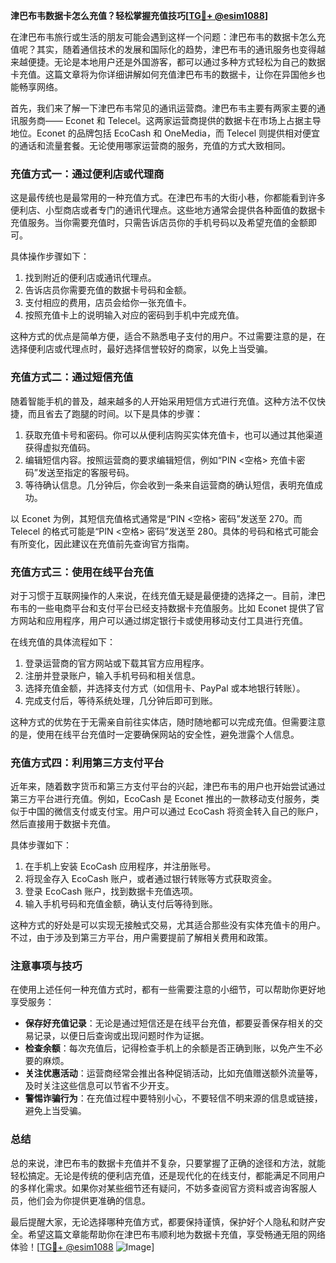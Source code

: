**津巴布韦数据卡怎么充值？轻松掌握充值技巧[[TG💪+ @esim1088](https://t.me/s/esim1088)]**

在津巴布韦旅行或生活的朋友可能会遇到这样一个问题：津巴布韦的数据卡怎么充值呢？其实，随着通信技术的发展和国际化的趋势，津巴布韦的通讯服务也变得越来越便捷。无论是本地用户还是外国游客，都可以通过多种方式轻松为自己的数据卡充值。这篇文章将为你详细讲解如何充值津巴布韦的数据卡，让你在异国他乡也能畅享网络。

首先，我们来了解一下津巴布韦常见的通讯运营商。津巴布韦主要有两家主要的通讯服务商—— Econet 和 Telecel。这两家运营商提供的数据卡在市场上占据主导地位。Econet 的品牌包括 EcoCash 和 OneMedia，而 Telecel 则提供相对便宜的通话和流量套餐。无论使用哪家运营商的服务，充值的方式大致相同。

### **充值方式一：通过便利店或代理商**
这是最传统也是最常用的一种充值方式。在津巴布韦的大街小巷，你都能看到许多便利店、小型商店或者专门的通讯代理点。这些地方通常会提供各种面值的数据卡充值服务。当你需要充值时，只需告诉店员你的手机号码以及希望充值的金额即可。

具体操作步骤如下：
1. 找到附近的便利店或通讯代理点。
2. 告诉店员你需要充值的数据卡号码和金额。
3. 支付相应的费用，店员会给你一张充值卡。
4. 按照充值卡上的说明输入对应的密码到手机中完成充值。

这种方式的优点是简单方便，适合不熟悉电子支付的用户。不过需要注意的是，在选择便利店或代理点时，最好选择信誉较好的商家，以免上当受骗。

### **充值方式二：通过短信充值**
随着智能手机的普及，越来越多的人开始采用短信方式进行充值。这种方法不仅快捷，而且省去了跑腿的时间。以下是具体的步骤：

1. 获取充值卡号和密码。你可以从便利店购买实体充值卡，也可以通过其他渠道获得虚拟充值码。
2. 编辑短信内容。按照运营商的要求编辑短信，例如“PIN <空格> 充值卡密码”发送至指定的客服号码。
3. 等待确认信息。几分钟后，你会收到一条来自运营商的确认短信，表明充值成功。

以 Econet 为例，其短信充值格式通常是“PIN <空格> 密码”发送至 270。而 Telecel 的格式可能是“PIN <空格> 密码”发送至 280。具体的号码和格式可能会有所变化，因此建议在充值前先查询官方指南。

### **充值方式三：使用在线平台充值**
对于习惯于互联网操作的人来说，在线充值无疑是最便捷的选择之一。目前，津巴布韦的一些电商平台和支付平台已经支持数据卡充值服务。比如 Econet 提供了官方网站和应用程序，用户可以通过绑定银行卡或使用移动支付工具进行充值。

在线充值的具体流程如下：
1. 登录运营商的官方网站或下载其官方应用程序。
2. 注册并登录账户，输入手机号码和相关信息。
3. 选择充值金额，并选择支付方式（如信用卡、PayPal 或本地银行转账）。
4. 完成支付后，等待系统处理，几分钟后即可到账。

这种方式的优势在于无需亲自前往实体店，随时随地都可以完成充值。但需要注意的是，使用在线平台充值时一定要确保网站的安全性，避免泄露个人信息。

### **充值方式四：利用第三方支付平台**
近年来，随着数字货币和第三方支付平台的兴起，津巴布韦的用户也开始尝试通过第三方平台进行充值。例如，EcoCash 是 Econet 推出的一款移动支付服务，类似于中国的微信支付或支付宝。用户可以通过 EcoCash 将资金转入自己的账户，然后直接用于数据卡充值。

具体步骤如下：
1. 在手机上安装 EcoCash 应用程序，并注册账号。
2. 将现金存入 EcoCash 账户，或者通过银行转账等方式获取资金。
3. 登录 EcoCash 账户，找到数据卡充值选项。
4. 输入手机号码和充值金额，确认支付后等待到账。

这种方式的好处是可以实现无接触式交易，尤其适合那些没有实体充值卡的用户。不过，由于涉及到第三方平台，用户需要提前了解相关费用和政策。

### **注意事项与技巧**
在使用上述任何一种充值方式时，都有一些需要注意的小细节，可以帮助你更好地享受服务：
- **保存好充值记录**：无论是通过短信还是在线平台充值，都要妥善保存相关的交易记录，以便日后查询或出现问题时作为证据。
- **检查余额**：每次充值后，记得检查手机上的余额是否正确到账，以免产生不必要的麻烦。
- **关注优惠活动**：运营商经常会推出各种促销活动，比如充值赠送额外流量等，及时关注这些信息可以节省不少开支。
- **警惕诈骗行为**：在充值过程中要特别小心，不要轻信不明来源的信息或链接，避免上当受骗。

### **总结**
总的来说，津巴布韦的数据卡充值并不复杂，只要掌握了正确的途径和方法，就能轻松搞定。无论是传统的便利店充值，还是现代化的在线支付，都能满足不同用户的多样化需求。如果你对某些细节还有疑问，不妨多查阅官方资料或咨询客服人员，他们会为你提供更准确的信息。

最后提醒大家，无论选择哪种充值方式，都要保持谨慎，保护好个人隐私和财产安全。希望这篇文章能帮助你在津巴布韦顺利地为数据卡充值，享受畅通无阻的网络体验！[[TG💪+ @esim1088](https://t.me/s/esim1088) ![Image](https://i.postimg.cc/4NQfJmqS/Snipaste-2025-05-13-00-14-12.png)]